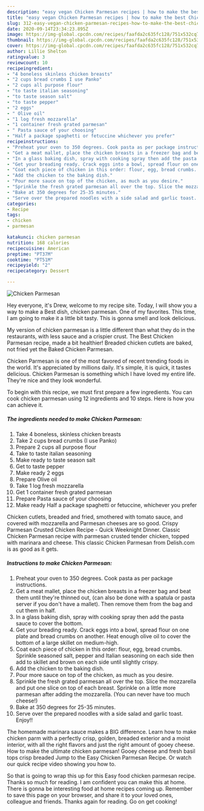 ```yaml
---
description: "easy vegan Chicken Parmesan recipes | how to make the best Chicken Parmesan"
title: "easy vegan Chicken Parmesan recipes | how to make the best Chicken Parmesan"
slug: 312-easy-vegan-chicken-parmesan-recipes-how-to-make-the-best-chicken-parmesan
date: 2020-09-14T23:34:23.895Z
image: https://img-global.cpcdn.com/recipes/faafda2c635fc128/751x532cq70/chicken-parmesan-recipe-main-photo.jpg
thumbnail: https://img-global.cpcdn.com/recipes/faafda2c635fc128/751x532cq70/chicken-parmesan-recipe-main-photo.jpg
cover: https://img-global.cpcdn.com/recipes/faafda2c635fc128/751x532cq70/chicken-parmesan-recipe-main-photo.jpg
author: Lillie Shelton
ratingvalue: 3
reviewcount: 10
recipeingredient:
- "4 boneless skinless chicken breasts"
- "2 cups bread crumbs I use Panko"
- "2 cups all purpose flour"
- "to taste italian seasoning"
- "to taste season salt"
- "to taste pepper"
- "2 eggs"
- " Olive oil"
- "1 log fresh mozzarella"
- "1 container fresh grated parmesan"
- " Pasta sauce of your choosing"
- "Half a package spaghetti or fetuccine whichever you prefer"
recipeinstructions:
- "Preheat your oven to 350 degrees. Cook pasta as per package instructions."
- "Get a meat mallet, place the chicken breasts in a freezer bag and beat them until they&#39;re thinned out, (can also be done with a spatula or pasta server if you don&#39;t have a mallet). Then remove them from the bag and cut them in half."
- "In a glass baking dish, spray with cooking spray then add the pasta sauce to cover the bottom."
- "Get your breading ready. Crack eggs into a bowl, spread flour on one plate and bread crumbs on another. Heat enough olive oil to cover the bottom of a large skillet on medium-high."
- "Coat each piece of chicken in this order: flour, egg, bread crumbs. Sprinkle seasoned salt, pepper and Italian seasoning on each side then add to skillet and brown on each side until slightly crispy."
- "Add the chicken to the baking dish."
- "Pour more sauce on top of the chicken, as much as you desire."
- "Sprinkle the fresh grated parmesan all over the top. Slice the mozzarella and put one slice on top of each breast. Sprinkle on a little more parmesan after adding the mozzarella. (You can never have too much cheese!)"
- "Bake at 350 degrees for 25-35 minutes."
- "Serve over the prepared noodles with a side salad and garlic toast. Enjoy!!"
categories:
- Recipe
tags:
- chicken
- parmesan

katakunci: chicken parmesan 
nutrition: 168 calories
recipecuisine: American
preptime: "PT37M"
cooktime: "PT51M"
recipeyield: "2"
recipecategory: Dessert

---
```



![Chicken Parmesan](https://img-global.cpcdn.com/recipes/faafda2c635fc128/751x532cq70/chicken-parmesan-recipe-main-photo.jpg)

Hey everyone, it's Drew, welcome to my recipe site. Today, I will show you a way to make a Best dish, chicken parmesan. One of my favorites. This time, I am going to make it a little bit tasty. This is gonna smell and look delicious.

My version of chicken parmesan is a little different than what they do in the restaurants, with less sauce and a crispier crust. The Best Chicken Parmesan recipe, made a bit healthier! Breaded chicken cutlets are baked, not fried yet the Baked Chicken Parmesan.

Chicken Parmesan is one of the most favored of recent trending foods in the world. It's appreciated by millions daily. It's simple, it is quick, it tastes delicious. Chicken Parmesan is something which I have loved my entire life. They're nice and they look wonderful.


To begin with this recipe, we must first prepare a few ingredients. You can cook chicken parmesan using 12 ingredients and 10 steps. Here is how you can achieve it.

<!--inarticleads1-->

##### The ingredients needed to make Chicken Parmesan:

1. Take 4 boneless, skinless chicken breasts
1. Take 2 cups bread crumbs (I use Panko)
1. Prepare 2 cups all purpose flour
1. Take to taste italian seasoning
1. Make ready to taste season salt
1. Get to taste pepper
1. Make ready 2 eggs
1. Prepare  Olive oil
1. Take 1 log fresh mozzarella
1. Get 1 container fresh grated parmesan
1. Prepare  Pasta sauce of your choosing
1. Make ready Half a package spaghetti or fetuccine, whichever you prefer


Chicken cutlets, breaded and fried, smothered with tomato sauce, and covered with mozzarella and Parmesan cheeses are so good. Crispy Parmesan Crusted Chicken Recipe - Quick Weeknight Dinner. Classic Chicken Parmesan recipe with parmesan crusted tender chicken, topped with marinara and cheese. This classic Chicken Parmesan from Delish.com is as good as it gets. 

<!--inarticleads2-->

##### Instructions to make Chicken Parmesan:

1. Preheat your oven to 350 degrees. Cook pasta as per package instructions.
1. Get a meat mallet, place the chicken breasts in a freezer bag and beat them until they&#39;re thinned out, (can also be done with a spatula or pasta server if you don&#39;t have a mallet). Then remove them from the bag and cut them in half.
1. In a glass baking dish, spray with cooking spray then add the pasta sauce to cover the bottom.
1. Get your breading ready. Crack eggs into a bowl, spread flour on one plate and bread crumbs on another. Heat enough olive oil to cover the bottom of a large skillet on medium-high.
1. Coat each piece of chicken in this order: flour, egg, bread crumbs. Sprinkle seasoned salt, pepper and Italian seasoning on each side then add to skillet and brown on each side until slightly crispy.
1. Add the chicken to the baking dish.
1. Pour more sauce on top of the chicken, as much as you desire.
1. Sprinkle the fresh grated parmesan all over the top. Slice the mozzarella and put one slice on top of each breast. Sprinkle on a little more parmesan after adding the mozzarella. (You can never have too much cheese!)
1. Bake at 350 degrees for 25-35 minutes.
1. Serve over the prepared noodles with a side salad and garlic toast. Enjoy!!


The homemade marinara sauce makes a BIG difference. Learn how to make chicken parm with a perfectly crisp, golden, breaded exterior and a moist interior, with all the right flavors and just the right amount of gooey cheese. How to make the ultimate chicken parmesan! Gooey cheese and fresh basil tops crisp breaded Jump to the Easy Chicken Parmesan Recipe. Or watch our quick recipe video showing you how to. 

So that is going to wrap this up for this Easy food chicken parmesan recipe. Thanks so much for reading. I am confident you can make this at home. There is gonna be interesting food at home recipes coming up. Remember to save this page on your browser, and share it to your loved ones, colleague and friends. Thanks again for reading. Go on get cooking!
